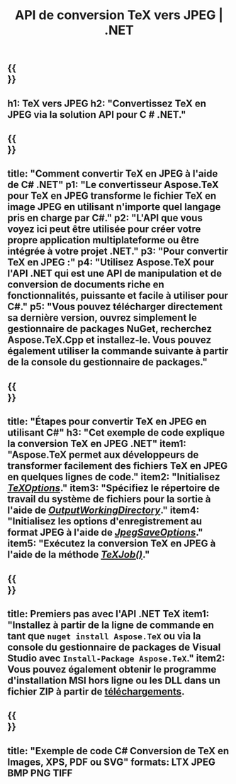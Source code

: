 ﻿---
translation: true
template: /_templates/_conversion-child-net.md
title: API de conversion TeX vers JPEG | .NET
description: Fonctionnalité de conversion TeX vers JPEG. Intégrez cette bibliothèque .NET sur site dans votre projet ou utilisez des applications multiplateformes pour convertir TeX en JPEG.
keywords: 'tex vers jpeg api net, tex2jpeg intègre c #'
url: /net/conversion/tex-to-jpeg/
family: tex
platformtag: net
feature: conversion
informat: TEX
outformat: JPEG
otherformats: BMP PNG TIFF PDF SVG XPS
---


{{<section banner>}}
---
h1: TeX vers JPEG
h2: "Convertissez TeX en JPEG via la solution API pour C # .NET."
---

{{<section overview>}}
---
title: "Comment convertir TeX en JPEG à l'aide de C# .NET"
p1: "Le convertisseur Aspose.TeX pour TeX en JPEG transforme le fichier TeX en image JPEG en utilisant n'importe quel langage pris en charge par C#."
p2: "L'API que vous voyez ici peut être utilisée pour créer votre propre application multiplateforme ou être intégrée à votre projet .NET."
p3: "Pour convertir TeX en JPEG :"
p4: "Utilisez Aspose.TeX pour l'API .NET qui est une API de manipulation et de conversion de documents riche en fonctionnalités, puissante et facile à utiliser pour C#."
p5: "Vous pouvez télécharger directement sa dernière version, ouvrez simplement le gestionnaire de packages NuGet, recherchez Aspose.TeX.Cpp et installez-le. Vous pouvez également utiliser la commande suivante à partir de la console du gestionnaire de packages."
---

{{<section feature1>}}
---
title: "Étapes pour convertir TeX en JPEG en utilisant C#"
h3: "Cet exemple de code explique la conversion TeX en JPEG .NET"
item1: "Aspose.TeX permet aux développeurs de transformer facilement des fichiers TeX en JPEG en quelques lignes de code."
item2: "Initialisez [*TeXOptions*](https://reference.aspose.com/tex/net/aspose.tex/texoptions/)."
item3: "Spécifiez le répertoire de travail du système de fichiers pour la sortie à l'aide de [*OutputWorkingDirectory*](https://reference.aspose.com/tex/net/aspose.tex/texoptions/outputworkingdirectory/)."
item4: "Initialisez les options d'enregistrement au format JPEG à l'aide de [*JpegSaveOptions*](https://reference.aspose.com/tex/net/aspose.tex.presentation.image/jpegsaveoptions/)."
item5: "Exécutez la conversion TeX en JPEG à l'aide de la méthode [*TeXJob()*](https://reference.aspose.com/tex/net/aspose.tex/texjob/)."
---

{{<section feature2>}}
---
title: Premiers pas avec l'API .NET TeX
item1: "Installez à partir de la ligne de commande en tant que ```nuget install Aspose.TeX``` ou via la console du gestionnaire de packages de Visual Studio avec ```Install-Package Aspose.TeX```."
item2: Vous pouvez également obtenir le programme d'installation MSI hors ligne ou les DLL dans un fichier ZIP à partir de [téléchargements](https://downloads.aspose.com/tex/net).
---

{{<section widget>}}
---
title: "Exemple de code C# Conversion de TeX en Images, XPS, PDF ou SVG"
formats: LTX JPEG BMP PNG TIFF
---
